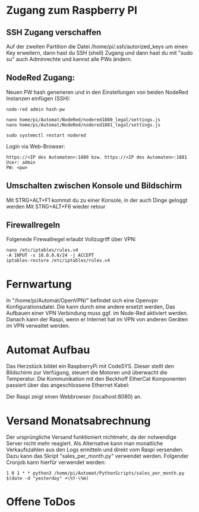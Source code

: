# Zugang zum Raspberry PI
## SSH Zugang verschaffen

Auf der zweiten Partition die Datei /home/pi/.ssh/autorized_keys um einen Key erweitern, dann hast du SSH (shell) Zugang und dann hast du mit "sudo su" auch Adminrechte und kannst alle PWs ändern.

## NodeRed Zugang:
Neuen PW hash generieren und in den Einstellungen von beiden NodeRed Instanzen einfügen (SSH):

    node-red admin hash-pw

    nano home/pi/Automat/NodeRed/nodered1880_legal/settings.js
    nano home/pi/Automat/NodeRed/nodered1881_legal/settings.js

    sudo systemctl restart nodered

Login via Web-Browser:

    https://<IP des Automaten>:1880 bzw. https://<IP des Automaten>:1881
    User: admin
    PW: <pw>

## Umschalten zwischen Konsole und Bildschirm
Mit STRG+ALT+F1 kommst du zu einer Konsole, in der auch Dinge geloggt werden
Mit STRG+ALT+F6 wieder retour

## Firewallregeln
Folgenede Firewallregel erlaubt Vollzugriff über VPN:

    nano /etc/iptables/rules.v4
    -A INPUT -s 10.8.0.0/24 -j ACCEPT
    iptables-restore /etc/iptables/rules.v4

# Fernwartung

In "/home/pi/Automat/OpenVPN/" befindet sich eine Openvpn Konfigurationsdatei. Die kann durch eine andere ersetzt werden, Das Aufbauen einer VPN Verbindung muss ggf. im Node-Red aktiviert werden. Danach kann der Raspi, wenn er Internet hat im VPN von anderen Geräten im VPN verwaltet werden.

# Automat Aufbau

Das Herzstück bildet ein RaspberryPi mit CodeSYS. Dieser stellt den Bildschirm zur Verfügung, steuert die Motoren und überwacht die Temperatur.
Die Kommunikation mit den Beckhoff EtherCat Komponenten passiert über das angeschlossene Ethernet Kabel:

Der Raspi zeigt einen Webbrowser (localhost:8080) an.

# Versand Monatsabrechnung

Der ursprüngliche Versand funktioniert nichtmehr, da der notwendige Server nicht mehr reagiert. Als Alternative kann man monatliche Verkaufszahlen aus den Logs ermitteln und direkt vom Raspi versenden. Dazu kann das Skript "sales_per_month.py" verwendet werden.
Folgender Cronjob kann hierfür verwendet werden:

    1 0 1 * * python3 /home/pi/Automat/PythonScripts/sales_per_month.py $(date -d "yesterday" +\%Y-\%m)


# Offene ToDos
